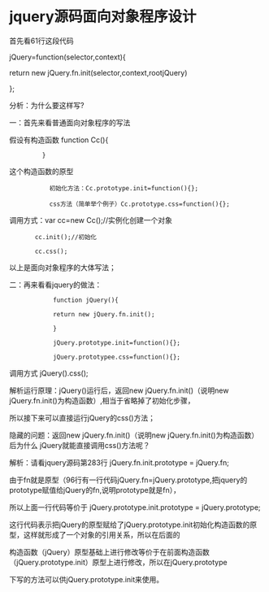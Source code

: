 # jquery源码面向对象程序设计

首先看61行这段代码

jQuery=function(selector,context){

return new jQuery.fn.init(selector,context,rootjQuery)

};

分析：为什么要这样写?

一：首先来看普通面向对象程序的写法

假设有构造函数
             function Cc(){

             }
这个构造函数的原型 

               初始化方法：Cc.prototype.init=function(){};
 
               css方法（简单举个例子）Cc.prototype.css=function(){};
                 
                 
调用方式：var cc=new Cc();//实例化创建一个对象
  
           cc.init();//初始化
           
           cc.css();
           
以上是面向对象程序的大体写法；
  
二：再来看看jquery的做法：
  
                function jQuery(){
               
                return new jQuery.fn.init();
                
                }
                
                jQuery.prototype.init=function(){};
 
                jQuery.prototypee.css=function(){};
                
 调用方式 jQuery().css();
 
 解析运行原理：jQuery()运行后，返回new jQuery.fn.init()（说明new jQuery.fn.init()为构造函数）,相当于省略掉了初始化步骤，
 
 所以接下来可以直接运行jQuery的css()方法；
 
 隐藏的问题：返回new jQuery.fn.init()（说明new jQuery.fn.init()为构造函数）后为什么 jQuery就能直接调用css()方法呢？
 
 解析：请看jquery源码第283行 jQuery.fn.init.prototype = jQuery.fn;
 
 由于fn就是原型（96行有一行代码jQuery.fn=jQuery.prototype,把jquery的prototype赋值给jQuery的fn,说明prototype就是fn），
 
 所以上面一行代码等价于  jQuery.prototype.init.prototype = jQuery.prototype;
 
 这行代码表示把jQuery的原型赋给了jQuery.prototype.init初始化构造函数的原型，这样就形成了一个对象的引用关系，所以在后面的
 
 构造函数（jQuery）原型基础上进行修改等价于在前面构造函数（jQuery.prototype.init）原型上进行修改，所以在jQuery.prototype
 
 下写的方法可以供jQuery.prototype.init来使用。
             
             
  
  
  
           
           
            
            
     
